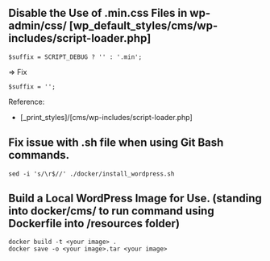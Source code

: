 ## Disable the Use of .min.css Files in wp-admin/css/ [wp_default_styles/cms/wp-includes/script-loader.php]

```shell
$suffix = SCRIPT_DEBUG ? '' : '.min';
```
=> Fix
```shell
$suffix = '';
```
Reference: 
- [_print_styles]/[cms/wp-includes/script-loader.php]

## Fix issue with .sh file when using Git Bash commands.
```
sed -i 's/\r$//' ./docker/install_wordpress.sh
```

## Build a Local WordPress Image for Use. (standing into docker/cms/ to run command using Dockerfile into /resources folder)
```shell
docker build -t <your image> . 
docker save -o <your image>.tar <your image>
```

## 

